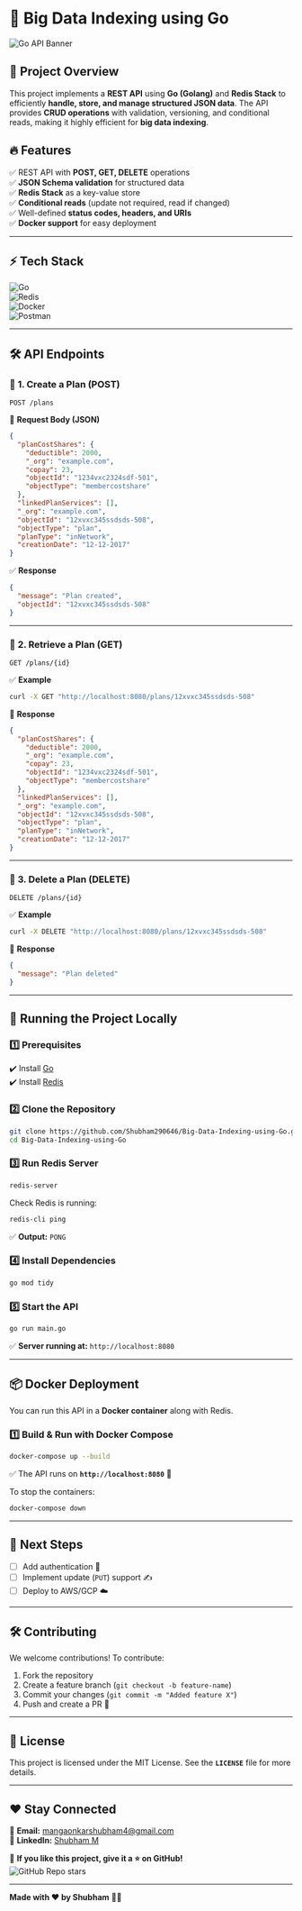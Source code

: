 # 🚀 Big Data Indexing using Go  
![Go API Banner](https://media.giphy.com/media/5xtDarqlsEW3UQkubZy/giphy.gif)

## 📌 Project Overview  
This project implements a **REST API** using **Go (Golang)** and **Redis Stack** to efficiently **handle, store, and manage structured JSON data**. The API provides **CRUD operations** with validation, versioning, and conditional reads, making it highly efficient for **big data indexing**.

## 🔥 Features  
✅ REST API with **POST, GET, DELETE** operations  
✅ **JSON Schema validation** for structured data  
✅ **Redis Stack** as a key-value store  
✅ **Conditional reads** (update not required, read if changed)  
✅ Well-defined **status codes, headers, and URIs**  
✅ **Docker support** for easy deployment  

---

## ⚡ Tech Stack  
![Go](https://img.shields.io/badge/Go-00ADD8?style=for-the-badge&logo=go&logoColor=white)  
![Redis](https://img.shields.io/badge/Redis-DC382D?style=for-the-badge&logo=redis&logoColor=white)  
![Docker](https://img.shields.io/badge/Docker-2496ED?style=for-the-badge&logo=docker&logoColor=white)  
![Postman](https://img.shields.io/badge/Postman-FF6C37?style=for-the-badge&logo=postman&logoColor=white)  

---

## 🛠️ API Endpoints  

### 🔹 **1. Create a Plan (POST)**
```
POST /plans
```
📌 **Request Body (JSON)**  
```json
{
  "planCostShares": {
    "deductible": 2000,
    "_org": "example.com",
    "copay": 23,
    "objectId": "1234vxc2324sdf-501",
    "objectType": "membercostshare"
  },
  "linkedPlanServices": [],
  "_org": "example.com",
  "objectId": "12xvxc345ssdsds-508",
  "objectType": "plan",
  "planType": "inNetwork",
  "creationDate": "12-12-2017"
}
```
✅ **Response**
```json
{
  "message": "Plan created",
  "objectId": "12xvxc345ssdsds-508"
}
```

---

### 🔹 **2. Retrieve a Plan (GET)**
```
GET /plans/{id}
```
✅ **Example**
```bash
curl -X GET "http://localhost:8080/plans/12xvxc345ssdsds-508"
```
📌 **Response**
```json
{
  "planCostShares": {
    "deductible": 2000,
    "_org": "example.com",
    "copay": 23,
    "objectId": "1234vxc2324sdf-501",
    "objectType": "membercostshare"
  },
  "linkedPlanServices": [],
  "_org": "example.com",
  "objectId": "12xvxc345ssdsds-508",
  "objectType": "plan",
  "planType": "inNetwork",
  "creationDate": "12-12-2017"
}
```

---

### 🔹 **3. Delete a Plan (DELETE)**
```
DELETE /plans/{id}
```
✅ **Example**
```bash
curl -X DELETE "http://localhost:8080/plans/12xvxc345ssdsds-508"
```
📌 **Response**
```json
{
  "message": "Plan deleted"
}
```

---

## 🔄 Running the Project Locally  

### **1️⃣ Prerequisites**
✔️ Install [Go](https://go.dev/doc/install)  
✔️ Install [Redis](https://redis.io/docs/getting-started/installation/)  

### **2️⃣ Clone the Repository**
```bash
git clone https://github.com/Shubham290646/Big-Data-Indexing-using-Go.git
cd Big-Data-Indexing-using-Go
```

### **3️⃣ Run Redis Server**
```bash
redis-server
```
Check Redis is running:
```bash
redis-cli ping
```
✅ **Output:** `PONG`

### **4️⃣ Install Dependencies**
```bash
go mod tidy
```

### **5️⃣ Start the API**
```bash
go run main.go
```
✅ **Server running at:** `http://localhost:8080`

---

## 📦 Docker Deployment  
You can run this API in a **Docker container** along with Redis.

### **1️⃣ Build & Run with Docker Compose**
```bash
docker-compose up --build
```
✅ The API runs on **`http://localhost:8080`** 🚀

To stop the containers:
```bash
docker-compose down
```

---

## 🎯 Next Steps
- [ ] Add authentication 🔐  
- [ ] Implement update (`PUT`) support ✍️  
- [ ] Deploy to AWS/GCP ☁️  

---

## 🛠️ Contributing  
We welcome contributions! To contribute:  
1. Fork the repository  
2. Create a feature branch (`git checkout -b feature-name`)  
3. Commit your changes (`git commit -m "Added feature X"`)  
4. Push and create a PR 🚀  

---

## 📜 License  
This project is licensed under the MIT License. See the **`LICENSE`** file for more details.  

---

## ❤️ Stay Connected  
📧 **Email:** mangaonkarshubham4@gmail.com  
📢 **LinkedIn:** [Shubham M]([https://linkedin.com/in/shubham-mangaonkar](https://www.linkedin.com/in/shubham2906/))  

🌟 **If you like this project, give it a ⭐ on GitHub!**  
![GitHub Repo stars](https://img.shields.io/github/stars/Shubham290646/Big-Data-Indexing-using-Go?style=social)  

---
**Made with ❤️ by Shubham** 🚀🔥
```
